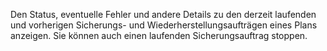 Den Status, eventuelle Fehler und andere Details zu den derzeit laufenden und vorherigen Sicherungs- und Wiederherstellungsaufträgen eines Plans anzeigen. Sie können auch einen laufenden Sicherungsauftrag stoppen.


